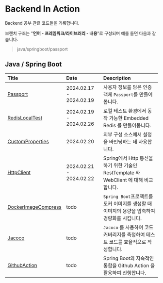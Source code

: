 # Backend In Action

Backend 공부 관련 코드들을 기록합니다.

브랜치 구조는 "**언어 - 프레임워크/라이브러리 - 내용**"로 구성되며 예를 들면 다음과 같습니다.

> java/springboot/passport

## Java / Spring Boot

| Title                                                                                                     | Date                    | Description                                                      |
|:----------------------------------------------------------------------------------------------------------|:------------------------|:-----------------------------------------------------------------|
| [Passport](https://github.com/KIMSEI1124/backend_in_action/tree/java/springboot/passport)                 | 2024.02.17 - 2024.02.19 | 사용자 정보를 담은 인증객체 `Passport`를 만들어봅니다.                              |
| [RedisLocalTest](https://github.com/KIMSEI1124/backend_in_action/tree/java/springboot/redislocaltest)     | 2024.02.19 - 2024.02.26 | 로컬 테스트 환경에서 동작 가능한 Embedded Redis 를 만들어봅니다.                      |
| [CustomProperties](https://github.com/KIMSEI1124/backend_in_action/tree/java/springboot/customproperties) | 2024.02.20              | 외부 구성 소스에서 설정을 바인딩하는 데 사용합니다.                                    |
| [HttpClient](https://github.com/KIMSEI1124/backend_in_action/tree/java/springboot/httpclient)             | 2024.02.21 - 2024.02.22 | Spring에서 Http 통신을 하기 위한 기술인 RestTemplate 와 WebClient 에 대해 비교합니다. |
| [DockerImageCompress]()                                                                                   | todo                    | `Spring Boot`프로젝트를 도커 이미지를 생성할 때 이미지의 용량을 압축하여 경량화를 시킵니다.        |
| [Jacoco]()                                                                                                | todo                    | `Jacoco` 를 사용하여 코드 커버리지를 측정하여 테스트 코드를 효율적으로 작성합니다.               |
| [GithubAction]()                                                                                          | todo                    | Spring Boot의 지속적인 통합을 Github Action 을 활용하여 진행합니다.                |
